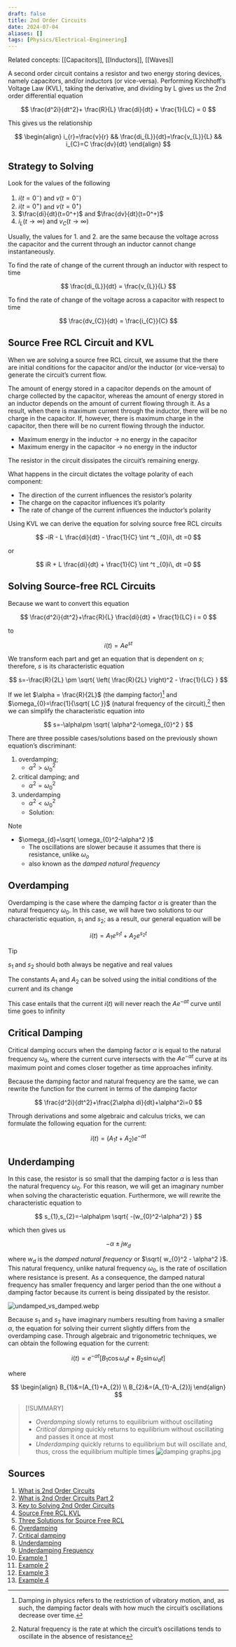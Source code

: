 ```yaml
---
draft: false
title: 2nd Order Circuits
date: 2024-07-04
aliases: []
tags: [Physics/Electrical-Engineering]
---
```


Related concepts: [[Capacitors]], [[Inductors]], [[Waves]]

A second order circuit contains a resistor and two energy storing devices, namely capacitors, and/or inductors (or vice-versa). Performing Kirchhoff’s Voltage Law (KVL), taking the derivative, and dividing by L gives us the 2nd order differential equation

$$
\frac{d^2i}{dt^2}+ \frac{R}{L} \frac{di}{dt} + \frac{1}{LC} = 0
$$

This gives us the relationship

$$
\begin{align}
i_{r}=\frac{v}{r} && \frac{di_{L}}{dt}=\frac{v_{L}}{L} && i_{C}=C \frac{dv}{dt}
\end{align}
$$

## Strategy to Solving

Look for the values of the following

1. $i(t=0^-)$ and $v(t=0^-)$
2. $i(t=0^+)$ and $v(t=0^+)$
3. $\frac{di}{dt}(t=0^+)$ and $\frac{dv}{dt}(t=0^+)$
4. $i_{L}(t\to \infty)$ and $v_{C}(t\to \infty)$

Usually, the values for 1. and 2. are the same because the voltage across the capacitor and the current through an inductor cannot change instantaneously.

To find the rate of change of the current through an inductor with respect to time

$$
\frac{di_{L}}{dt} = \frac{v_{L}}{L}
$$

To find the rate of change of the voltage across a capacitor with respect to time

$$
\frac{dv_{C}}{dt} = \frac{i_{C}}{C}
$$

## Source Free RCL Circuit and KVL

When we are solving a source free RCL circuit, we assume that the there are initial conditions for the capacitor and/or the inductor (or vice-versa) to generate the circuit’s current flow.

The amount of energy stored in a capacitor depends on the amount of charge collected by the capacitor, whereas the amount of energy stored in an inductor depends on the amount of current flowing through it. As a result, when there is maximum current through the inductor, there will be no charge in the capacitor. If, however, there is maximum charge in the capacitor, then there will be no current flowing through the inductor.

- Maximum energy in the inductor → no energy in the capacitor
- Maximum energy in the capacitor → no energy in the inductor

The resistor in the circuit dissipates the circuit’s remaining energy.

What happens in the circuit dictates the voltage polarity of each component:

- The direction of the current influences the resistor’s polarity
- The charge on the capacitor influences it’s polarity
- The rate of change of the current influences the inductor’s polarity

Using KVL we can derive the equation for solving source free RCL circuits

$$
-iR - L \frac{di}{dt} - \frac{1}{C} \int ^t _{0}i\, dt =0
$$

or

$$
iR + L \frac{di}{dt} + \frac{1}{C} \int ^t _{0}i\, dt =0
$$

## Solving Source-free RCL Circuits

Because we want to convert this equation

$$
\frac{d^2i}{dt^2}+\frac{R}{L} \frac{di}{dt} + \frac{1}{LC} i = 0
$$

to

$$
i(t)=Ae^{st}
$$

We transform each part and get an equation that is dependent on $s$; therefore, $s$ is its characteristic equation

$$
s=-\frac{R}{2L} \pm \sqrt{ \left( \frac{R}{2L} \right)^2 - \frac{1}{LC} }
$$

If we let $\alpha = \frac{R}{2L}$ (the damping factor)[^damping] and $\omega_{0}=\frac{1}{\sqrt{ LC }}$ (natural frequency of the circuit),[^natural_frequency] then we can simplify the characteristic equation into

$$
s=-\alpha\pm \sqrt{ \alpha^2-\omega_{0}^2 }
$$

There are three possible cases/solutions based on the previously shown equation’s discriminant:

1. overdamping;
	- $\alpha^2 > \omega_{0}^2$
2. critical damping; and
	- $\alpha^2 = \omega_{0}^2$
3. underdamping
	- $\alpha^2 < \omega_{0}^2$
	- Solution:

> [!NOTE]
> - $\omega_{d}=\sqrt{ \omega_{0}^2-\alpha^2 }$
> 	- The oscillations are slower because it assumes that there is resistance, unlike $\omega_{o}$
> 	- also known as the *damped natural frequency*

## Overdamping

Overdamping is the case where the damping factor $\alpha$ is greater than the natural frequency $\omega_{0}$. In this case, we will have two solutions to our characteristic equation, $s_{1}$ and $s_{2}$; as a result, our general equation will be

$$
i(t)=A_{1}e^{s_{1}t}+A_{2}e^{s_{2}t}
$$

> [!TIP]
> $s_{1}$ and $s_{2}$ should both always be negative and real values

The constants $A_{1}$ and $A_{2}$ can be solved using the initial conditions of the current and its change

This case entails that the current $i(t)$ will never reach the $Ae^{-\alpha t}$ curve until time goes to infinity

## Critical Damping

Critical damping occurs when the damping factor $\alpha$ is equal to the natural frequency $\omega_{0}$, where the current curve intersects with the $Ae^{-\alpha t}$ curve at its maximum point and comes closer together as time approaches infinity.

Because the damping factor and natural frequency are the same, we can rewrite the function for the current in terms of the damping factor

$$
\frac{d^2i}{dt^2}+\frac{2\alpha di}{dt}+\alpha^2i=0
$$

Through derivations and some algebraic and calculus tricks, we can formulate the following equation for the current:

$$
i(t)=(A_{1}t+A_{2})e^{-\alpha t}
$$

## Underdamping

In this case, the resistor is so small that the damping factor $\alpha$ is less than the natural frequency $\omega_{0}$. For this reason, we will get an imaginary number when solving the characteristic equation. Furthermore, we will rewrite the characteristic equation to

$$
s_{1},s_{2}=-\alpha\pm \sqrt{ -(w_{0}^2-\alpha^2) }
$$

which then gives us

$$
-\alpha \pm jw_{d}
$$

where $w_{d}$ is the *damped natural frequency* or $\sqrt{ w_{0}^2 - \alpha^2 }$. This natural frequency, unlike natural frequency $\omega_{0}$, is the rate of oscillation where resistance is present. As a consequence, the damped natural frequency has smaller frequency and larger period than the one without a damping factor because its current is being dissipated by the resistor.

![undamped_vs_damped.webp](https://qph.cf2.quoracdn.net/main-qimg-8b286b5aedd2d6d4e58d66bbb8c2b772.webp)

Because $s_{1}$ and $s_{2}$ have imaginary numbers resulting from having a smaller $\alpha$, the equation for solving their current slightly differs from the overdamping case. Through algebraic and trigonometric techniques, we can obtain the following equation for the current:

$$
i(t)=e^{-\alpha t}[B_{1}\cos \omega_{d}t+B_{2}\sin \omega_{d}t]
$$

where

$$
\begin{align}
B_{1}&=(A_{1}+A_{2}) \\
B_{2}&=(A_{1}-A_{2})j
\end{align}
$$

> [!SUMMARY]
> - *Overdamping* slowly returns to equilibrium without oscillating
> - *Critical damping* quickly returns to equilibrium without oscillating and passes it once at most
> - *Underdamping* quickly returns to equilibrium but will oscillate and, thus, cross the equilibrium multiple times
> ![damping graphs.jpg](https://qph.cf2.quoracdn.net/main-qimg-e953072f07fb52d303e439dd2d19cbce-lq)

## Sources

1. [What is 2nd Order Circuits](https://youtu.be/BY4ounBzi3I)
2. [What is 2nd Order Circuits Part 2](https://youtu.be/kvHEYIYbTQY)
3. [Key to Solving 2nd Order Circuits](https://youtu.be/B79Kye6U_vw)
4. [Source Free RCL KVL](https://youtu.be/wy2ierjxZos)
5. [Three Solutions for Source Free RCL](https://youtu.be/XRBYHBJ-Wn8)
6. [Overdamping](https://youtu.be/_mFD9c_-Te4)
7. [Critical damping](https://youtu.be/3y_-NwHwE00)
8. [Underdamping](https://youtu.be/7yxTYhUoV4c)
9. [Underdamping Frequency](https://youtu.be/RwERYhySKFc)
10. [Example 1](https://youtu.be/yvaegtA3XaU)
11. [Example 2](https://youtu.be/idY0ZF5tk0o)
12. [Example 3](https://youtu.be/hxPbKucrtBo)
13. [Example 4](https://youtu.be/XU1gcNCp6ao)

[^damping]: Damping in physics refers to the restriction of vibratory motion, and, as such, the damping factor deals with how much the circuit’s oscillations decrease over time.
[^natural_frequency]: Natural frequency is the rate at which the circuit’s oscillations tends to oscillate in the absence of resistance
